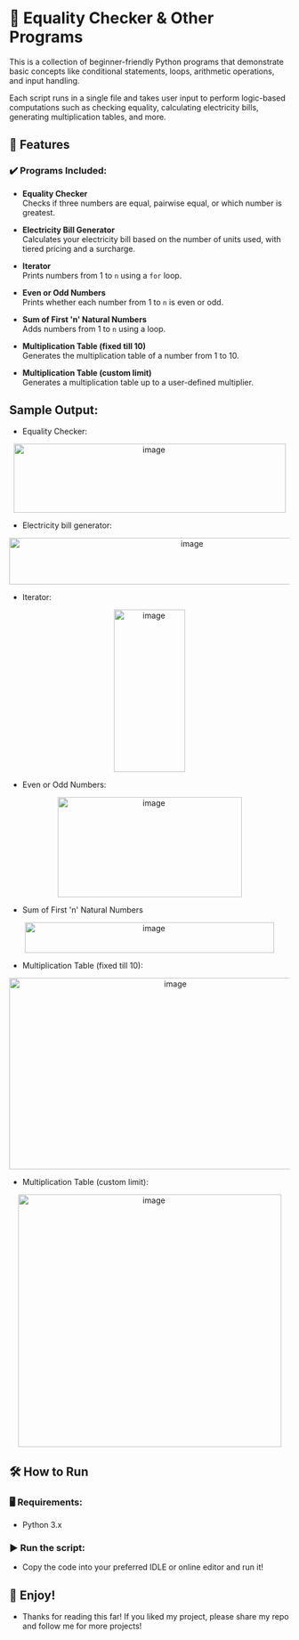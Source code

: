 # 🧮 Equality Checker & Other Programs

This is a collection of beginner-friendly Python programs that demonstrate basic concepts like conditional statements, loops, arithmetic operations, and input handling.

Each script runs in a single file and takes user input to perform logic-based computations such as checking equality, calculating electricity bills, generating multiplication tables, and more.


## 📌 Features

### ✔️ Programs Included:

- **Equality Checker**  
  Checks if three numbers are equal, pairwise equal, or which number is greatest.

- **Electricity Bill Generator**  
  Calculates your electricity bill based on the number of units used, with tiered pricing and a surcharge.

- **Iterator**  
  Prints numbers from 1 to `n` using a `for` loop.

- **Even or Odd Numbers**  
  Prints whether each number from 1 to `n` is even or odd.

- **Sum of First 'n' Natural Numbers**  
  Adds numbers from 1 to `n` using a loop.

- **Multiplication Table (fixed till 10)**  
  Generates the multiplication table of a number from 1 to 10.

- **Multiplication Table (custom limit)**  
  Generates a multiplication table up to a user-defined multiplier.

## Sample Output:

- Equality Checker:
<p style="text-align: center;">
  <img width="489" height="124" alt="image" src="https://github.com/user-attachments/assets/3713a657-3c01-4b0d-974b-2d84d3c82407" />
</p>

- Electricity bill generator:
<p style="text-align: center;">
  <img width="641" height="84" alt="image" src="https://github.com/user-attachments/assets/bf2ef85e-d005-4b40-98b1-ff1fad48eac7" />
</p>

- Iterator:
<p style="text-align: center;">
  <img width="128" height="292" alt="image" src="https://github.com/user-attachments/assets/927682a6-0307-4ac1-9576-e3677c76ec91" />
</p>

- Even or Odd Numbers:
<p style="text-align: center;">
  <img width="331" height="180" alt="image" src="https://github.com/user-attachments/assets/7341508b-33a1-4304-a879-3a85673a5ac1" />
</p>

- Sum of First 'n' Natural Numbers
<p style="text-align: center;">
  <img width="448" height="55" alt="image" src="https://github.com/user-attachments/assets/92038a6b-9b3e-4f2b-a8cc-f7628e9d7584" />
</p>

- Multiplication Table (fixed till 10):
<p style="text-align: center;">
  <img width="581" height="344" alt="image" src="https://github.com/user-attachments/assets/e9a73bba-e422-4c06-9a29-e93db1c65a81" />
</p>

- Multiplication Table (custom limit):
<p style="text-align: center;">
  <img width="473" height="454" alt="image" src="https://github.com/user-attachments/assets/0f0defc2-0f05-49dd-b285-b060b296dc80" />
</p>


## 🛠 How to Run

### 🖥 Requirements:
- Python 3.x

### ▶️ Run the script:
- Copy the code into your preferred IDLE or online editor and run it!


## 🌱 Enjoy!
- Thanks for reading this far! If you liked my project, please share my repo and follow me for more projects!
